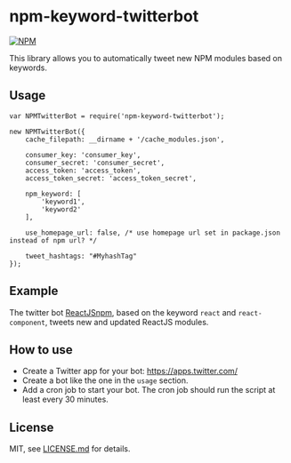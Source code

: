 # npm-keyword-twitterbot

[![NPM](https://nodei.co/npm/npm-keyword-twitterbot.png)](https://nodei.co/npm/npm-keyword-twitterbot/)

This library allows you to automatically tweet new NPM modules based on keywords.

## Usage

```
var NPMTwitterBot = require('npm-keyword-twitterbot');

new NPMTwitterBot({
    cache_filepath: __dirname + '/cache_modules.json',

    consumer_key: 'consumer_key',
    consumer_secret: 'consumer_secret',
    access_token: 'access_token',
    access_token_secret: 'access_token_secret',

    npm_keyword: [
        'keyword1',
        'keyword2'
    ],

    use_homepage_url: false, /* use homepage url set in package.json instead of npm url? */

    tweet_hashtags: "#MyhashTag"
});
```

## Example

The twitter bot [ReactJSnpm](https://twitter.com/ReactJSnpm), based on the keyword `react` and `react-component`, tweets new and updated ReactJS modules.

## How to use

* Create a Twitter app for your bot: https://apps.twitter.com/
* Create a bot like the one in the `usage` section.
* Add a cron job to start your bot. The cron job should run the script at least every 30 minutes.

## License

MIT, see [LICENSE.md](http://github.com/tleunen/npm-keyword-twitterbot/blob/master/LICENSE.md) for details.
